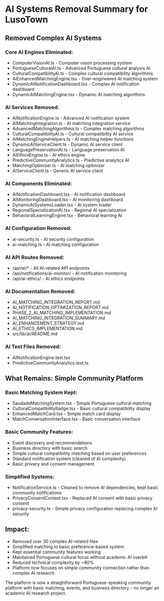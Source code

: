 # AI Systems Removal Summary for LusoTown

## Removed Complex AI Systems

### Core AI Engines Eliminated:
- ComputerVisionAI.ts - Computer vision processing system
- PortugueseCulturalAI.ts - Advanced Portuguese cultural analysis AI
- CulturalCompatibilityAI.ts - Complex cultural compatibility algorithms
- AIEnhancedMatchingEngine.tsx - Over-engineered AI matching system
- DynamicAINotificationDashboard.tsx - Complex AI notification dashboard
- DynamicAIMatchingEngine.tsx - Dynamic AI matching algorithms

### AI Services Removed:
- AINotificationEngine.ts - Advanced AI notification system
- AIMatchingIntegration.ts - AI matching integration service
- AdvancedMatchingAlgorithms.ts - Complex matching algorithms
- CulturalCompatibilityAI.ts - Cultural compatibility AI service
- AIMatchingEngineHelpers.ts - AI matching helper functions
- DynamicAIServiceClient.ts - Dynamic AI service client
- LanguagePreservationAI.ts - Language preservation AI
- AIEthicsEngine.ts - AI ethics engine
- PredictiveCommunityAnalytics.ts - Predictive analytics AI
- MatchingOptimizer.ts - AI matching optimizer
- AIServiceClient.ts - Generic AI service client

### AI Components Eliminated:
- AINotificationDashboard.tsx - AI notification dashboard
- AIMonitoringDashboard.tsx - AI monitoring dashboard  
- DynamicAISystemsLoader.tsx - AI system loader
- RegionalSpecializationAI.tsx - Regional AI specialization
- BehavioralLearningEngine.tsx - Behavioral learning AI

### AI Configuration Removed:
- ai-security.ts - AI security configuration
- ai-matching.ts - AI matching configuration

### AI API Routes Removed:
- /api/ai/* - All AI-related API endpoints
- /api/notifications/ai-monitor/ - AI notification monitoring
- /api/ai-ethics/ - AI ethics endpoints

### AI Documentation Removed:
- AI_MATCHING_INTEGRATION_REPORT.md
- AI_NOTIFICATION_OPTIMIZATION_REPORT.md
- PHASE_2_AI_MATCHING_IMPLEMENTATION.md
- AI_MATCHING_INTEGRATION_SUMMARY.md
- AI_ENHANCEMENT_STRATEGY.md
- AI_ETHICS_IMPLEMENTATION.md
- src/lib/ai/README.md

### AI Test Files Removed:
- AINotificationEngine.test.tsx
- PredictiveCommunityAnalytics.test.ts

## What Remains: Simple Community Platform

### Basic Matching System Kept:
- SaudadeMatchingSystem.tsx - Simple Portuguese cultural matching
- CulturalCompatibilityBadge.tsx - Basic cultural compatibility display
- EnhancedMatchCard.tsx - Simple match card display
- MatchConversationInterface.tsx - Basic conversation interface

### Basic Community Features:
- Event discovery and recommendations
- Business directory with basic search
- Simple cultural compatibility matching based on user preferences
- Standard notification system (cleaned of AI complexity)
- Basic privacy and consent management

### Simplified Systems:
- NotificationService.ts - Cleaned to remove AI dependencies, kept basic community notifications
- PrivacyConsentContext.tsx - Replaced AI consent with basic privacy consent
- privacy-security.ts - Simple privacy configuration replacing complex AI security

## Impact:
- Removed over 30 complex AI-related files
- Simplified matching to basic preference-based system
- Kept essential community features working
- Maintained Portuguese cultural focus without academic AI overkill
- Reduced technical complexity by ~80%
- Platform now focuses on simple community connection rather than complex AI research

The platform is now a straightforward Portuguese-speaking community platform with basic matching, events, and business directory - no longer an academic AI research project.
